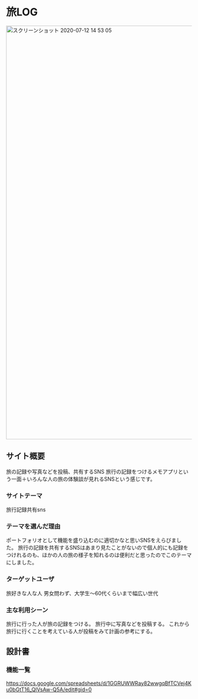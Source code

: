 # 旅LOG

<img width="1122" alt="スクリーンショット 2020-07-12 14 53 05" src="https://user-images.githubusercontent.com/62407835/87326639-f4f49c00-c56d-11ea-9a81-3ce08007c5e4.png">

## サイト概要
旅の記録や写真などを投稿、共有するSNS
旅行の記録をつけるメモアプリという一面＋いろんな人の旅の体験談が見れるSNSという感じです。

### サイトテーマ
旅行記録共有sns

### テーマを選んだ理由
ポートフォリオとして機能を盛り込むのに適切かなと思いSNSをえらびました。
旅行の記録を共有するSNSはあまり見たことがないので個人的にも記録をつけれるのも、ほかの人の旅の様子を知れるのは便利だと思ったのでこのテーマにしました。

### ターゲットユーザ
旅好きな人な人
男女問わず、大学生～60代くらいまで幅広い世代


### 主な利用シーン
旅行に行った人が旅の記録をつける。
旅行中に写真などを投稿する。
これから旅行に行くことを考えている人が投稿をみて計画の参考にする。

## 設計書

### 機能一覧
https://docs.google.com/spreadsheets/d/1GGRUWWRay82wwgqBfTCVej4Ku0bGtT16_QlVsAw-Q5A/edit#gid=0


